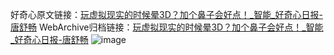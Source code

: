 好奇心原文链接：[玩虚拟现实的时候晕3D？加个鼻子会好点！_智能_好奇心日报-唐舒畅](https://www.qdaily.com/articles/7873.html)
WebArchive归档链接：[玩虚拟现实的时候晕3D？加个鼻子会好点！_智能_好奇心日报-唐舒畅](http://web.archive.org/web/20190623173042/https://www.qdaily.com/articles/7873.html)
![image](http://ww3.sinaimg.cn/large/007d5XDply1g3wk1j0xb0j30u02i0x1v)